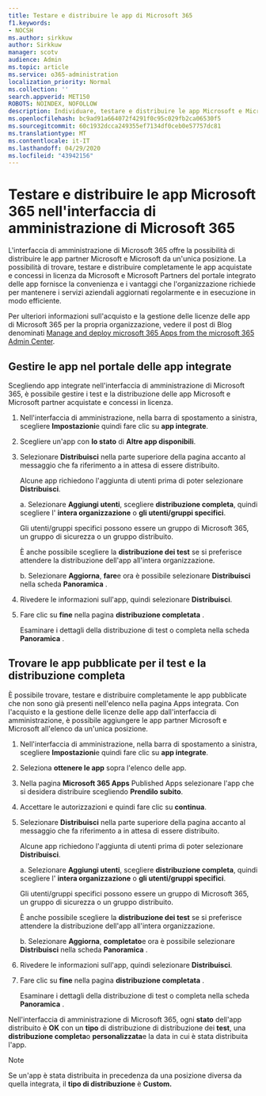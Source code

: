 ```yaml
---
title: Testare e distribuire le app di Microsoft 365
f1.keywords:
- NOCSH
ms.author: sirkkuw
author: Sirkkuw
manager: scotv
audience: Admin
ms.topic: article
ms.service: o365-administration
localization_priority: Normal
ms.collection: ''
search.appverid: MET150
ROBOTS: NOINDEX, NOFOLLOW
description: Individuare, testare e distribuire le app Microsoft e Microsoft partner per gli utenti e i gruppi dell'organizzazione dal portale delle app integrate nell'interfaccia di amministrazione di Microsoft 365.
ms.openlocfilehash: bc9ad91a664072f4291f0c95c029fb2ca06530f5
ms.sourcegitcommit: 60c1932dcca249355ef7134df0ceb0e57757dc81
ms.translationtype: MT
ms.contentlocale: it-IT
ms.lasthandoff: 04/29/2020
ms.locfileid: "43942156"
---
```

# <a name="test-and-deploy-microsoft-365-apps-in-the-microsoft-365-admin-center"></a>Testare e distribuire le app Microsoft 365 nell'interfaccia di amministrazione di Microsoft 365

L'interfaccia di amministrazione di Microsoft 365 offre la possibilità di distribuire le app partner Microsoft e Microsoft da un'unica posizione. La possibilità di trovare, testare e distribuire completamente le app acquistate e concessi in licenza da Microsoft e Microsoft Partners del portale integrato delle app fornisce la convenienza e i vantaggi che l'organizzazione richiede per mantenere i servizi aziendali aggiornati regolarmente e in esecuzione in modo efficiente.  

Per ulteriori informazioni sull'acquisto e la gestione delle licenze delle app di Microsoft 365 per la propria organizzazione, vedere il post di Blog denominati [Manage and deploy microsoft 365 Apps from the microsoft 365 Admin Center](https://techcommunity.microsoft.com/t5/microsoft-365-blog/manage-and-deploy-microsoft-365-apps-from-the-microsoft-365/ba-p/1194324).
  
## <a name="manage-apps-in-the-integrated-apps-portal"></a>Gestire le app nel portale delle app integrate

Scegliendo app integrate nell'interfaccia di amministrazione di Microsoft 365, è possibile gestire i test e la distribuzione delle app Microsoft e Microsoft partner acquistate e concessi in licenza. 

1. Nell'interfaccia di amministrazione, nella barra di spostamento a sinistra, scegliere **Impostazioni**e quindi fare clic su **app integrate**. 

2. Scegliere un'app con **lo stato** di **Altre app disponibili**.

3. Selezionare **Distribuisci** nella parte superiore della pagina accanto al messaggio che fa riferimento a in attesa di essere distribuito.

    Alcune app richiedono l'aggiunta di utenti prima di poter selezionare **Distribuisci**.

    a. Selezionare **Aggiungi utenti**, scegliere **distribuzione completa**, quindi scegliere l' **intera organizzazione** o **gli utenti/gruppi specifici**.

    Gli utenti/gruppi specifici possono essere un gruppo di Microsoft 365, un gruppo di sicurezza o un gruppo distribuito.

    È anche possibile scegliere la **distribuzione dei test** se si preferisce attendere la distribuzione dell'app all'intera organizzazione.

    b. Selezionare **Aggiorna**, **fare**e ora è possibile selezionare **Distribuisci** nella scheda **Panoramica** .  

4. Rivedere le informazioni sull'app, quindi selezionare **Distribuisci**. 

5. Fare clic su **fine** nella pagina **distribuzione completata** . 

    Esaminare i dettagli della distribuzione di test o completa nella scheda **Panoramica** .

## <a name="find-published-apps-for-test-and-full-deployment"></a>Trovare le app pubblicate per il test e la distribuzione completa 

È possibile trovare, testare e distribuire completamente le app pubblicate che non sono già presenti nell'elenco nella pagina Apps integrata. Con l'acquisto e la gestione delle licenze delle app dall'interfaccia di amministrazione, è possibile aggiungere le app partner Microsoft e Microsoft all'elenco da un'unica posizione.

1. Nell'interfaccia di amministrazione, nella barra di spostamento a sinistra, scegliere **Impostazioni**e quindi fare clic su **app integrate**. 

2. Seleziona **ottenere le app** sopra l'elenco delle app.

3. Nella pagina **Microsoft 365 Apps** Published Apps selezionare l'app che si desidera distribuire scegliendo **Prendilo subito**.

4. Accettare le autorizzazioni e quindi fare clic su **continua**.

5. Selezionare **Distribuisci** nella parte superiore della pagina accanto al messaggio che fa riferimento a in attesa di essere distribuito.

    Alcune app richiedono l'aggiunta di utenti prima di poter selezionare **Distribuisci**.

    a. Selezionare **Aggiungi utenti**, scegliere **distribuzione completa**, quindi scegliere l' **intera organizzazione** o **gli utenti/gruppi specifici**.

    Gli utenti/gruppi specifici possono essere un gruppo di Microsoft 365, un gruppo di sicurezza o un gruppo distribuito.

    È anche possibile scegliere la **distribuzione dei test** se si preferisce attendere la distribuzione dell'app all'intera organizzazione.

    b. Selezionare **Aggiorna**, **completato**e ora è possibile selezionare **Distribuisci** nella scheda **Panoramica** .  

6. Rivedere le informazioni sull'app, quindi selezionare **Distribuisci**. 

7. Fare clic su **fine** nella pagina **distribuzione completata** . 

    Esaminare i dettagli della distribuzione di test o completa nella scheda **Panoramica** .

Nell'interfaccia di amministrazione di Microsoft 365, ogni **stato** dell'app distribuito è **OK** con un **tipo** di distribuzione di distribuzione dei **test**, una **distribuzione completa**o **personalizzata**e la data in cui è stata distribuita l'app.

> [!NOTE]
> Se un'app è stata distribuita in precedenza da una posizione diversa da quella integrata, il **tipo di distribuzione** è **Custom.**
  